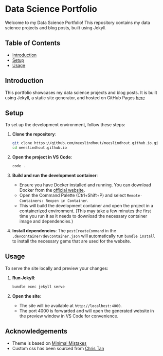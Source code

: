 # Data Science Portfolio

Welcome to my Data Science Portfolio! This repository contains my data science projects and blog posts, built using Jekyll.

## Table of Contents

- [Introduction](#introduction)
- [Setup](#setup)
- [Usage](#usage)

## Introduction

This portfolio showcases my data science projects and blog posts. It is built using Jekyll, a static site generator, and hosted on GitHub Pages [here](https://meeslindhout.github.io/)

## Setup

To set up the development environment, follow these steps:

1. **Clone the repository**:
    ```sh
    git clone https://github.com/meeslindhout/meeslindhout.github.io.git
    cd meeslindhout.github.io
    ```

2. **Open the project in VS Code**:
    ```sh
    code .
    ```

3. **Build and run the development container**:
    - Ensure you have Docker installed and running. You can download Docker from the [official website](https://www.docker.com/products/docker-desktop).
    - Open the Command Palette (Ctrl+Shift+P) and select `Remote-Containers: Reopen in Container`.
    - This will build the development container and open the project in a containerized environment. (This may take a few minutes the first time you run it as it needs to download the necessary container image and dependencies.)

4. **Install dependencies**:
    The `postCreateCommand` in the `.devcontainer/devcontainer.json` will automatically run `bundle install` to install the necessary gems that are used for the website.

## Usage

To serve the site locally and preview your changes:

1. **Run Jekyll**:
    ```sh
    bundle exec jekyll serve
    ```

2. **Open the site**:
    - The site will be available at `http://localhost:4000`.
    - The port 4000 is forwarded and will open the generated website in the preview window in VS Code for convenience.

## Acknowledgements
- Theme is based on [Minimal Mistakes](https://mmistakes.github.io/minimal-mistakes/)
- Custom css has been sourced from [Chris Tan](https://github.com/chriskhanhtran)